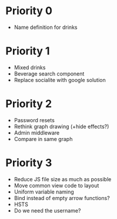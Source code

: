# Priority 0

- Name definition for drinks

# Priority 1

- Mixed drinks
- Beverage search component
- Replace socialite with google solution

# Priority 2

- Password resets
- Rethink graph drawing (+hide effects?)
- Admin middleware
- Compare in same graph

# Priority 3

- Reduce JS file size as much as possible
- Move common view code to layout
- Uniform variable naming
- Bind instead of empty arrow functions?
- HSTS
- Do we need the username?
